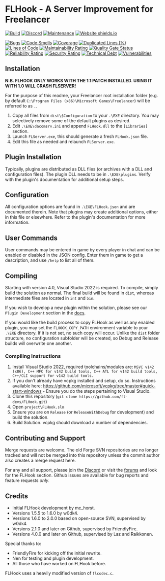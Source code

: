 # FLHook - A Server Improvement for Freelancer
[![Build](https://github.com/fl-devs/FLHook/actions/workflows/release.yml/badge.svg)](https://github.com/fl-devs/FLHook/releases/latest/download/Release.zip) [![Discord](https://badgen.net/badge/icon/discord?icon=discord&label)](https://discord.com/invite/c6wtsBk) [![Maintenance](https://img.shields.io/badge/Maintained%3F-yes-green.svg)](https://github.com/fl-devs/FLHook/graphs/commit-activity) [![Website shields.io](https://img.shields.io/website-up-down-green-red/http/shields.io.svg)](https://flhook.org/)


[![Bugs](https://sonarcloud.io/api/project_badges/measure?project=fl-devs_FLHook&branch=master&metric=bugs)](https://sonarcloud.io/dashboard?id=fl-devs_FLHook&branch=master)
[![Code Smells](https://sonarcloud.io/api/project_badges/measure?project=fl-devs_FLHook&branch=master&metric=code_smells)](https://sonarcloud.io/dashboard?id=fl-devs_FLHook&branch=master)
[![Coverage](https://sonarcloud.io/api/project_badges/measure?project=fl-devs_FLHook&branch=master&metric=coverage)](https://sonarcloud.io/dashboard?id=fl-devs_FLHook&branch=master)
[![Duplicated Lines (%)](https://sonarcloud.io/api/project_badges/measure?project=fl-devs_FLHook&branch=master&metric=duplicated_lines_density)](https://sonarcloud.io/dashboard?id=fl-devs_FLHook&branch=master)
[![Lines of Code](https://sonarcloud.io/api/project_badges/measure?project=fl-devs_FLHook&branch=master&metric=ncloc)](https://sonarcloud.io/dashboard?id=fl-devs_FLHook&branch=master)
[![Maintainability Rating](https://sonarcloud.io/api/project_badges/measure?project=fl-devs_FLHook&branch=master&metric=sqale_rating)](https://sonarcloud.io/dashboard?id=fl-devs_FLHook&branch=master)
[![Quality Gate Status](https://sonarcloud.io/api/project_badges/measure?project=fl-devs_FLHook&branch=master&metric=alert_status)](https://sonarcloud.io/dashboard?id=fl-devs_FLHook&branch=master)
[![Reliability Rating](https://sonarcloud.io/api/project_badges/measure?project=fl-devs_FLHook&branch=master&metric=reliability_rating)](https://sonarcloud.io/dashboard?id=fl-devs_FLHook&branch=master)
[![Security Rating](https://sonarcloud.io/api/project_badges/measure?project=fl-devs_FLHook&branch=master&metric=security_rating)](https://sonarcloud.io/dashboard?id=fl-devs_FLHook&branch=master)
[![Technical Debt](https://sonarcloud.io/api/project_badges/measure?project=fl-devs_FLHook&branch=master&metric=sqale_index)](https://sonarcloud.io/dashboard?id=fl-devs_FLHook&branch=master)
[![Vulnerabilities](https://sonarcloud.io/api/project_badges/measure?project=fl-devs_FLHook&branch=master&metric=vulnerabilities)](https://sonarcloud.io/dashboard?id=fl-devs_FLHook&branch=master)

## Installation
**N.B. FLHOOK ONLY WORKS WITH THE 1.1 PATCH INSTALLED. USING IT WITH 1.0 WILL CRASH FLSERVER!**

For the purpose of this readme, your Freelancer root installation folder (e.g. by default `C:\Program Files (x86)\Microsoft Games\Freelancer`) will be referred to as `.`.

1. Copy all files from `dist\$Configuration` to your `.\EXE` directory. You may selectively remove some of the default plugins as desired.
2. Edit `.\EXE\dacomsrv.ini` and append `FLHook.dll` to the `[Libraries]` section.
3. Launch `FLServer.exe`, this should generate a fresh `FLHook.json` file.
4. Edit this file as needed and relaunch `FLServer.exe`.

## Plugin Installation

Typically, plugins are distributed as DLL files (or archives with a DLL and configuration files).
The plugin DLL needs to be in `.\EXE\plugins`. Verify with the plugin's documentation for additional setup steps.

## Configuration

All configuration options are found in `.\EXE\FLHook.json` and are documented therein. Note that plugins may create additional options, either in this file or elsewhere. Refer to the plugin's documentation for more information.

## User Commands

User commands may be entered in game by every player in chat and can be enabled or disabled in the JSON config. Enter them in game to get a description, and use `/help` to list all of them.

## Compiling

Starting with version 4.0, Visual Studio 2022 is required. To compile, simply build the solution as normal. The final build will be found in `dist`, whereas intermediate files are located in `int` and `bin`.

If you wish to develop a new plugin within the solution, please see our `Plugin Development` section in the [docs](https://docs.flhook.org).

If you would like the build process to copy FLHook as well as any enabled plugin, you may set the `FLHOOK_COPY_PATH` environment variable to your `.\EXE` directory. If it is not set, no such copy will occur. Unlike the `dist` folder structure, no configuration subfolder will be created, so Debug and Release builds will overwrite one another.

### Compiling Instructions

1. Install Visual Studio 2022, required toolchains/modules are: `MSVC v142 (x86), C++ MFC for v142 build tools, C++ ATL for v142 build tools, C++/CLI support for v142 build tools.`
2. If you don't already have vcpkg installed and setup, do so. Instructions available here: https://github.com/microsoft/vcpkg/tree/master#quick-start-windows - Ensure you do the steps pertaining to Visual Studio.
3. Clone this repository (`git clone https://github.com/fl-devs/FLHook.git`)
4. Open `project\FLHook.sln`
5. Ensure you are on `Release` (or `ReleaseWithDebug` for development) and build the solution.
6. Build Solution. vcpkg should download a number of dependencies.

## Contributing and Support

Merge requests are welcome. The old Forge SVN repositories are no longer tracked and will not be merged into this repository unless the commit author also creates a merge request here.

For any and all support, please join the [Discord](https://discord.com/invite/c6wtsBk) or visit the [forums](https://the-starport.net) and look for the FLHook section. Github issues are available for bug reports and feature requests *only*.

## Credits

* Initial FLHook development by mc_horst.
* Versions 1.5.5 to 1.6.0 by w0dk4.
* Versions 1.6.0 to 2.0.0 based on open-source SVN, supervised by w0dk4.
* Versions 2.1.0 and later on Github, supervised by FriendlyFire.
* Versions 4.0.0 and later on Github, supervised by Laz and Raikkonen.

Special thanks to:
* FriendlyFire for kicking off the initial rewrite.
* Nen for testing and plugin development.
* All those who have worked on FLHook before.

FLHook uses a heavily modified version of `flcodec.c`.
